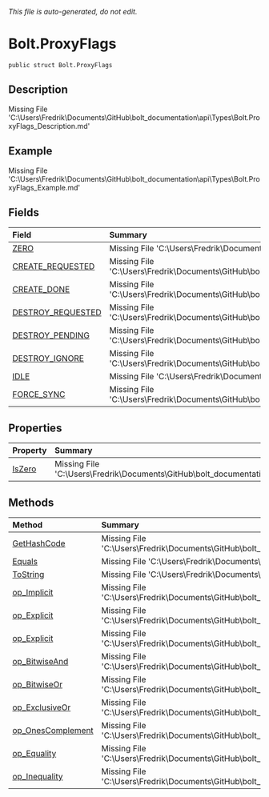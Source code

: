 *This file is auto-generated, do not edit.*

# Bolt.ProxyFlags
`public struct Bolt.ProxyFlags`
## Description
Missing File 'C:\Users\Fredrik\Documents\GitHub\bolt_documentation\api\Types\Bolt.ProxyFlags_Description.md'
## Example
Missing File 'C:\Users\Fredrik\Documents\GitHub\bolt_documentation\api\Types\Bolt.ProxyFlags_Example.md'
## Fields
| Field | Summary |
|:-----|:--------|
|[ZERO](Bolt.ProxyFlags/F/ZERO.md)|Missing File 'C:\Users\Fredrik\Documents\GitHub\bolt_documentation\api\Types\Bolt.ProxyFlags\F\ZERO_Summary.md'|
|[CREATE_REQUESTED](Bolt.ProxyFlags/F/CREATE_REQUESTED.md)|Missing File 'C:\Users\Fredrik\Documents\GitHub\bolt_documentation\api\Types\Bolt.ProxyFlags\F\CREATE_REQUESTED_Summary.md'|
|[CREATE_DONE](Bolt.ProxyFlags/F/CREATE_DONE.md)|Missing File 'C:\Users\Fredrik\Documents\GitHub\bolt_documentation\api\Types\Bolt.ProxyFlags\F\CREATE_DONE_Summary.md'|
|[DESTROY_REQUESTED](Bolt.ProxyFlags/F/DESTROY_REQUESTED.md)|Missing File 'C:\Users\Fredrik\Documents\GitHub\bolt_documentation\api\Types\Bolt.ProxyFlags\F\DESTROY_REQUESTED_Summary.md'|
|[DESTROY_PENDING](Bolt.ProxyFlags/F/DESTROY_PENDING.md)|Missing File 'C:\Users\Fredrik\Documents\GitHub\bolt_documentation\api\Types\Bolt.ProxyFlags\F\DESTROY_PENDING_Summary.md'|
|[DESTROY_IGNORE](Bolt.ProxyFlags/F/DESTROY_IGNORE.md)|Missing File 'C:\Users\Fredrik\Documents\GitHub\bolt_documentation\api\Types\Bolt.ProxyFlags\F\DESTROY_IGNORE_Summary.md'|
|[IDLE](Bolt.ProxyFlags/F/IDLE.md)|Missing File 'C:\Users\Fredrik\Documents\GitHub\bolt_documentation\api\Types\Bolt.ProxyFlags\F\IDLE_Summary.md'|
|[FORCE_SYNC](Bolt.ProxyFlags/F/FORCE_SYNC.md)|Missing File 'C:\Users\Fredrik\Documents\GitHub\bolt_documentation\api\Types\Bolt.ProxyFlags\F\FORCE_SYNC_Summary.md'|
## Properties
| Property | Summary |
|:-----|:--------|
|[IsZero](Bolt.ProxyFlags/P/IsZero.md)|Missing File 'C:\Users\Fredrik\Documents\GitHub\bolt_documentation\api\Types\Bolt.ProxyFlags\P\IsZero_Summary.md'|
## Methods
| Method | Summary |
|:-----|:--------|
|[GetHashCode](Bolt.ProxyFlags/M/GetHashCode.md)|Missing File 'C:\Users\Fredrik\Documents\GitHub\bolt_documentation\api\Types\Bolt.ProxyFlags\M\GetHashCode_Summary.md'|
|[Equals](Bolt.ProxyFlags/M/Equals.md)|Missing File 'C:\Users\Fredrik\Documents\GitHub\bolt_documentation\api\Types\Bolt.ProxyFlags\M\Equals_Summary.md'|
|[ToString](Bolt.ProxyFlags/M/ToString.md)|Missing File 'C:\Users\Fredrik\Documents\GitHub\bolt_documentation\api\Types\Bolt.ProxyFlags\M\ToString_Summary.md'|
|[op_Implicit](Bolt.ProxyFlags/M/op_Implicit.md)|Missing File 'C:\Users\Fredrik\Documents\GitHub\bolt_documentation\api\Types\Bolt.ProxyFlags\M\op_Implicit_Summary.md'|
|[op_Explicit](Bolt.ProxyFlags/M/op_Explicit.md)|Missing File 'C:\Users\Fredrik\Documents\GitHub\bolt_documentation\api\Types\Bolt.ProxyFlags\M\op_Explicit_Summary.md'|
|[op_Explicit](Bolt.ProxyFlags/M/op_Explicit.md)|Missing File 'C:\Users\Fredrik\Documents\GitHub\bolt_documentation\api\Types\Bolt.ProxyFlags\M\op_Explicit_Summary.md'|
|[op_BitwiseAnd](Bolt.ProxyFlags/M/op_BitwiseAnd.md)|Missing File 'C:\Users\Fredrik\Documents\GitHub\bolt_documentation\api\Types\Bolt.ProxyFlags\M\op_BitwiseAnd_Summary.md'|
|[op_BitwiseOr](Bolt.ProxyFlags/M/op_BitwiseOr.md)|Missing File 'C:\Users\Fredrik\Documents\GitHub\bolt_documentation\api\Types\Bolt.ProxyFlags\M\op_BitwiseOr_Summary.md'|
|[op_ExclusiveOr](Bolt.ProxyFlags/M/op_ExclusiveOr.md)|Missing File 'C:\Users\Fredrik\Documents\GitHub\bolt_documentation\api\Types\Bolt.ProxyFlags\M\op_ExclusiveOr_Summary.md'|
|[op_OnesComplement](Bolt.ProxyFlags/M/op_OnesComplement.md)|Missing File 'C:\Users\Fredrik\Documents\GitHub\bolt_documentation\api\Types\Bolt.ProxyFlags\M\op_OnesComplement_Summary.md'|
|[op_Equality](Bolt.ProxyFlags/M/op_Equality.md)|Missing File 'C:\Users\Fredrik\Documents\GitHub\bolt_documentation\api\Types\Bolt.ProxyFlags\M\op_Equality_Summary.md'|
|[op_Inequality](Bolt.ProxyFlags/M/op_Inequality.md)|Missing File 'C:\Users\Fredrik\Documents\GitHub\bolt_documentation\api\Types\Bolt.ProxyFlags\M\op_Inequality_Summary.md'|

